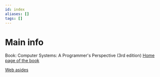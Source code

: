 ```yaml
---
id: index
aliases: []
tags: []
---
```


# Main info

Book: Computer Systems: A Programmer's Perspective (3rd edition)
[Home page of the book](https://csapp.cs.cmu.edu/3e/home.html)

[Web asides](https://csapp.cs.cmu.edu/3e/waside.html)
